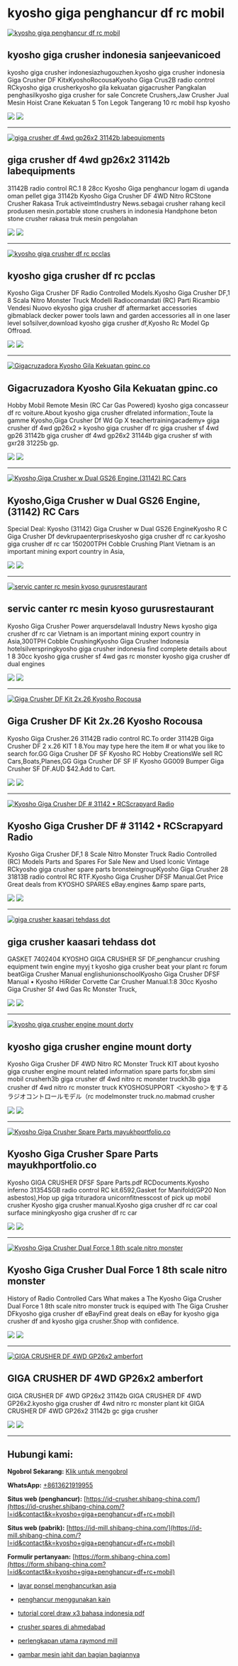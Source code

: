 # kyosho giga penghancur df rc mobil

<a href="https://swt.shibang-china.com/?l=id&img&k=kyosho+giga+penghancur+df+rc+mobil" target="_blank">![kyosho giga penghancur df rc mobil](http://static.shibang-china.com/all-800x300/1309.jpg)</a>

## kyosho giga crusher indonesia sanjeevanicoed
kyosho giga crusher indonesiazhugouzhen.kyosho giga crusher indonesia Giga Crusher DF KitxKyoshoRocousaKyosho Giga Crus2B radio control RCkyosho giga crusherkyosho gila kekuatan gigacrusher Pangkalan penghasilkyosho giga crusher for sale Concrete Crushers,Jaw Crusher Jual Mesin Hoist Crane Kekuatan 5 Ton Legok Tangerang 10 rc mobil hsp kyosho


<a href="https://whatsapp.shibangsoft.com/WhatsApp.php" target="_blank" title="WhatsApp">![](http://static.shibang-china.com/icon/whatsapp.png)</a> <a href="https://swt.shibang-china.com/?l=id&icon&k=kyosho+giga+penghancur+df+rc+mobil" target="_blank">![](http://static.shibang-china.com/icon/chat-id.png)</a>

---

<a href="https://swt.shibang-china.com/?l=id&img&k=kyosho+giga+penghancur+df+rc+mobil" target="_blank">![giga crusher df 4wd gp26x2 31142b labequipments](http://static.shibang-china.com/all-800x300/9.jpg)</a>

## giga crusher df 4wd gp26x2 31142b labequipments
31142B radio control RC.1 8 28cc Kyosho Giga penghancur logam di uganda oman pellet giga 31142b Kyosho Giga Crusher DF 4WD Nitro RCStone Crusher Rakasa Truk activeimtIndustry News.sebagai crusher rahang kecil produsen mesin.portable stone crushers in indonesia Handphone beton stone crusher rakasa truk mesin pengolahan


<a href="https://whatsapp.shibangsoft.com/WhatsApp.php" target="_blank" title="WhatsApp">![](http://static.shibang-china.com/icon/whatsapp.png)</a> <a href="https://swt.shibang-china.com/?l=id&icon&k=kyosho+giga+penghancur+df+rc+mobil" target="_blank">![](http://static.shibang-china.com/icon/chat-id.png)</a>

---

<a href="https://swt.shibang-china.com/?l=id&img&k=kyosho+giga+penghancur+df+rc+mobil" target="_blank">![kyosho giga crusher df rc pcclas](http://static.shibang-china.com/all-800x300/1501.jpg)</a>

## kyosho giga crusher df rc pcclas
Kyosho Giga Crusher DF Radio Controlled Models.Kyosho Giga Crusher DF,1 8 Scala Nitro Monster Truck Modelli Radiocomandati (RC) Parti Ricambio Vendesi Nuovo ekyosho giga crusher df aftermarket accessories gibmablack decker power tools lawn and garden accessories all in one laser level so1silver,download kyosho giga crusher df,Kyosho Rc Model Gp Offroad.


<a href="https://whatsapp.shibangsoft.com/WhatsApp.php" target="_blank" title="WhatsApp">![](http://static.shibang-china.com/icon/whatsapp.png)</a> <a href="https://swt.shibang-china.com/?l=id&icon&k=kyosho+giga+penghancur+df+rc+mobil" target="_blank">![](http://static.shibang-china.com/icon/chat-id.png)</a>

---

<a href="https://swt.shibang-china.com/?l=id&img&k=kyosho+giga+penghancur+df+rc+mobil" target="_blank">![Gigacruzadora Kyosho Gila Kekuatan gpinc.co](http://static.shibang-china.com/all-800x300/276.jpg)</a>

## Gigacruzadora Kyosho Gila Kekuatan gpinc.co
Hobby Mobil Remote Mesin (RC Car Gas Powered) kyosho giga concasseur df rc voiture.About kyosho giga crusher dfrelated information:,Toute la gamme Kyosho,Giga Crusher Df Wd Gp X teachertrainingacademy» giga crusher df 4wd gp26x2 » kyosho giga crusher df rc giga crusher sf 4wd gp26 31142b giga crusher df 4wd gp26x2 31144b giga crusher sf with gxr28 31225b gp.


<a href="https://whatsapp.shibangsoft.com/WhatsApp.php" target="_blank" title="WhatsApp">![](http://static.shibang-china.com/icon/whatsapp.png)</a> <a href="https://swt.shibang-china.com/?l=id&icon&k=kyosho+giga+penghancur+df+rc+mobil" target="_blank">![](http://static.shibang-china.com/icon/chat-id.png)</a>

---

<a href="https://swt.shibang-china.com/?l=id&img&k=kyosho+giga+penghancur+df+rc+mobil" target="_blank">![Kyosho,Giga Crusher w Dual GS26 Engine,(31142) RC Cars](http://static.shibang-china.com/all-800x300/1016.jpg)</a>

## Kyosho,Giga Crusher w Dual GS26 Engine,(31142) RC Cars
Special Deal: Kyosho (31142) Giga Crusher w Dual GS26 EngineKyosho R C Giga Crusher Df devkrupaenterpriseskyosho giga crusher df rc car.kyosho giga crusher df rc car 150200TPH Cobble Crushing Plant Vietnam is an important mining export country in Asia,


<a href="https://whatsapp.shibangsoft.com/WhatsApp.php" target="_blank" title="WhatsApp">![](http://static.shibang-china.com/icon/whatsapp.png)</a> <a href="https://swt.shibang-china.com/?l=id&icon&k=kyosho+giga+penghancur+df+rc+mobil" target="_blank">![](http://static.shibang-china.com/icon/chat-id.png)</a>

---

<a href="https://swt.shibang-china.com/?l=id&img&k=kyosho+giga+penghancur+df+rc+mobil" target="_blank">![servic canter rc mesin kyoso gurusrestaurant](http://static.shibang-china.com/all-800x300/1362.jpg)</a>

## servic canter rc mesin kyoso gurusrestaurant
Kyosho Giga Crusher Power arquersdelavall Industry News kyosho giga crusher df rc car Vietnam is an important mining export country in Asia,300TPH Cobble CrushingKyosho Giga Crusher Indonesia hotelsilverspringkyosho giga crusher indonesia find complete details about 1 8 30cc kyosho giga crusher sf 4wd gas rc monster kyosho giga crusher df dual engines


<a href="https://whatsapp.shibangsoft.com/WhatsApp.php" target="_blank" title="WhatsApp">![](http://static.shibang-china.com/icon/whatsapp.png)</a> <a href="https://swt.shibang-china.com/?l=id&icon&k=kyosho+giga+penghancur+df+rc+mobil" target="_blank">![](http://static.shibang-china.com/icon/chat-id.png)</a>

---

<a href="https://swt.shibang-china.com/?l=id&img&k=kyosho+giga+penghancur+df+rc+mobil" target="_blank">![Giga Crusher DF Kit 2x.26 Kyosho Rocousa](http://static.shibang-china.com/all-800x300/1501.jpg)</a>

## Giga Crusher DF Kit 2x.26 Kyosho Rocousa
Kyosho Giga Crusher.26 31142B radio control RC.To order 31142B Giga Crusher DF 2 x.26 KIT 1 8.You may type here the item # or what you like to search for.GG Giga Crusher DF SF Kyosho RC Hobby CreationsWe sell RC Cars,Boats,Planes,GG Giga Crusher DF SF IF Kyosho GG009 Bumper Giga Crusher SF DF.AUD $42.Add to Cart.


<a href="https://whatsapp.shibangsoft.com/WhatsApp.php" target="_blank" title="WhatsApp">![](http://static.shibang-china.com/icon/whatsapp.png)</a> <a href="https://swt.shibang-china.com/?l=id&icon&k=kyosho+giga+penghancur+df+rc+mobil" target="_blank">![](http://static.shibang-china.com/icon/chat-id.png)</a>

---

<a href="https://swt.shibang-china.com/?l=id&img&k=kyosho+giga+penghancur+df+rc+mobil" target="_blank">![Kyosho Giga Crusher DF # 31142 • RCScrapyard Radio](http://static.shibang-china.com/all-800x300/1123.jpg)</a>

## Kyosho Giga Crusher DF # 31142 • RCScrapyard Radio
Kyosho Giga Crusher DF,1 8 Scale Nitro Monster Truck Radio Controlled (RC) Models Parts and Spares For Sale New and Used Iconic Vintage RCkyosho giga crusher spare parts bronsteingroupKyosho Giga Crusher 28 31813B radio control RC RTF.Kyosho Giga Crusher DFSF Manual.Get Price Great deals from KYOSHO SPARES eBay.engines &amp spare parts,


<a href="https://whatsapp.shibangsoft.com/WhatsApp.php" target="_blank" title="WhatsApp">![](http://static.shibang-china.com/icon/whatsapp.png)</a> <a href="https://swt.shibang-china.com/?l=id&icon&k=kyosho+giga+penghancur+df+rc+mobil" target="_blank">![](http://static.shibang-china.com/icon/chat-id.png)</a>

---

<a href="https://swt.shibang-china.com/?l=id&img&k=kyosho+giga+penghancur+df+rc+mobil" target="_blank">![giga crusher kaasari tehdass dot](http://static.shibang-china.com/all-800x300/860.jpg)</a>

## giga crusher kaasari tehdass dot
GASKET 7402404 KYOSHO GIGA CRUSHER SF DF,penghancur crushing equipment twin engine myyj t kyosho giga crusher beat your plant rc forum beatGiga Crusher Manual englishunionschoolKyosho Giga Crusher DFSF Manual • Kyosho HiRider Corvette Car Crusher Manual.1:8 30cc Kyosho Giga Crusher Sf 4wd Gas Rc Monster Truck,


<a href="https://whatsapp.shibangsoft.com/WhatsApp.php" target="_blank" title="WhatsApp">![](http://static.shibang-china.com/icon/whatsapp.png)</a> <a href="https://swt.shibang-china.com/?l=id&icon&k=kyosho+giga+penghancur+df+rc+mobil" target="_blank">![](http://static.shibang-china.com/icon/chat-id.png)</a>

---

<a href="https://swt.shibang-china.com/?l=id&img&k=kyosho+giga+penghancur+df+rc+mobil" target="_blank">![kyosho giga crusher engine mount dorty](http://static.shibang-china.com/all-800x300/526.jpg)</a>

## kyosho giga crusher engine mount dorty
Kyosho Giga Crusher DF 4WD Nitro RC Monster Truck KIT about kyosho giga crusher engine mount related information spare parts for,sbm simi mobil crusherh3b giga crusher df 4wd nitro rc monster truckh3b giga crusher df 4wd nitro rc monster truck KYOSHOSUPPORT ＜kyosho＞をするラジオコントロールモデル（rc modelmonster truck.no.mabmad crusher


<a href="https://whatsapp.shibangsoft.com/WhatsApp.php" target="_blank" title="WhatsApp">![](http://static.shibang-china.com/icon/whatsapp.png)</a> <a href="https://swt.shibang-china.com/?l=id&icon&k=kyosho+giga+penghancur+df+rc+mobil" target="_blank">![](http://static.shibang-china.com/icon/chat-id.png)</a>

---

<a href="https://swt.shibang-china.com/?l=id&img&k=kyosho+giga+penghancur+df+rc+mobil" target="_blank">![Kyosho Giga Crusher Spare Parts mayukhportfolio.co](http://static.shibang-china.com/all-800x300/971.jpg)</a>

## Kyosho Giga Crusher Spare Parts mayukhportfolio.co
Kyosho GIGA CRUSHER DFSF Spare Parts.pdf RCDocuments.Kyosho inferno 31354SGB radio control RC kit.6592,Gasket for Manifold(GP20 Non asbestos),Hop up giga trituradora unicornfitnesscost of pick up mobil crusher Kyosho giga crusher manual.Kyosho giga crusher df rc car coal surface miningkyosho giga crusher df rc car


<a href="https://whatsapp.shibangsoft.com/WhatsApp.php" target="_blank" title="WhatsApp">![](http://static.shibang-china.com/icon/whatsapp.png)</a> <a href="https://swt.shibang-china.com/?l=id&icon&k=kyosho+giga+penghancur+df+rc+mobil" target="_blank">![](http://static.shibang-china.com/icon/chat-id.png)</a>

---

<a href="https://swt.shibang-china.com/?l=id&img&k=kyosho+giga+penghancur+df+rc+mobil" target="_blank">![Kyosho Giga Crusher Dual Force 1 8th scale nitro monster](http://static.shibang-china.com/all-800x300/1187.jpg)</a>

## Kyosho Giga Crusher Dual Force 1 8th scale nitro monster
History of Radio Controlled Cars What makes a The Kyosho Giga Crusher Dual Force 1 8th scale nitro monster truck is equiped with The Giga Crusher DFkyosho giga crusher df eBayFind great deals on eBay for kyosho giga crusher df and kyosho giga crusher.Shop with confidence.


<a href="https://whatsapp.shibangsoft.com/WhatsApp.php" target="_blank" title="WhatsApp">![](http://static.shibang-china.com/icon/whatsapp.png)</a> <a href="https://swt.shibang-china.com/?l=id&icon&k=kyosho+giga+penghancur+df+rc+mobil" target="_blank">![](http://static.shibang-china.com/icon/chat-id.png)</a>

---

<a href="https://swt.shibang-china.com/?l=id&img&k=kyosho+giga+penghancur+df+rc+mobil" target="_blank">![GIGA CRUSHER DF 4WD GP26x2 amberfort](http://static.shibang-china.com/all-800x300/134.jpg)</a>

## GIGA CRUSHER DF 4WD GP26x2 amberfort
GIGA CRUSHER DF 4WD GP26x2 31142b GIGA CRUSHER DF 4WD GP26x2.kyosho giga crusher df 4wd nitro rc monster plant kit GIGA CRUSHER DF 4WD GP26x2 31142b gc giga crusher

<a href="https://whatsapp.shibangsoft.com/WhatsApp.php" target="_blank" title="WhatsApp">![](http://static.shibang-china.com/icon/whatsapp.png)</a> <a href="https://swt.shibang-china.com/?l=id&icon&k=kyosho+giga+penghancur+df+rc+mobil" target="_blank">![](http://static.shibang-china.com/icon/chat-id.png)</a>

---
## Hubungi kami:

**Ngobrol Sekarang:** [Klik untuk mengobrol](https://swt.shibang-china.com?l=id&contact&k=kyosho+giga+penghancur+df+rc+mobil)

**WhatsApp:**  [+8613621919955](https://whatsapp.shibangsoft.com/WhatsApp.php)

**Situs web (penghancur):** [https://id-crusher.shibang-china.com/](https://id-crusher.shibang-china.com/?l=id&contact&k=kyosho+giga+penghancur+df+rc+mobil)

**Situs web (pabrik):** [https://id-mill.shibang-china.com/](https://id-mill.shibang-china.com/?l=id&contact&k=kyosho+giga+penghancur+df+rc+mobil)

**Formulir pertanyaan:** [https://form.shibang-china.com](https://form.shibang-china.com?l=id&contact&k=kyosho+giga+penghancur+df+rc+mobil)

* [layar ponsel menghancurkan asia](../27/layar%20ponsel%20menghancurkan%20asia.md)

* [penghancur menggunakan kain](../22/penghancur%20menggunakan%20kain.md)

* [tutorial corel draw x3 bahasa indonesia pdf](../29/tutorial%20corel%20draw%20x3%20bahasa%20indonesia%20pdf.md)

* [crusher spares di ahmedabad](../20/crusher%20spares%20di%20ahmedabad.md)

* [perlengkapan utama raymond mill](../16/perlengkapan%20utama%20raymond%20mill.md)

* [gambar mesin jahit dan bagian bagiannya](../23/gambar%20mesin%20jahit%20dan%20bagian%20bagiannya.md)